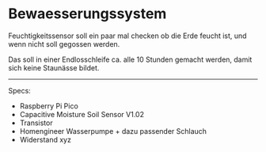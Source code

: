 # Bewaesserungssystem

Feuchtigkeitssensor soll ein paar mal checken ob die Erde feucht ist, und wenn nicht soll gegossen werden.

Das soll in einer Endlosschleife ca. alle 10 Stunden gemacht werden, damit sich keine Staunässe bildet.


--------

Specs:

<ul> <li> Raspberry Pi Pico

<li> Capacitive Moisture Soil Sensor V1.02

<li> Transistor

<li> Homengineer Wasserpumpe + dazu passender Schlauch

<li> Widerstand xyz
  
</ul>
